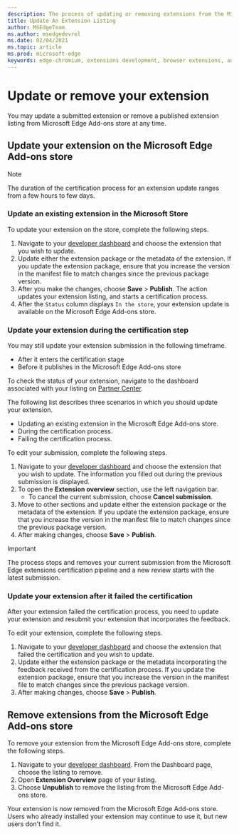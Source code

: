 ```yaml
---
description: The process of updating or removing extensions from the Microsoft Store
title: Update An Extension Listing
author: MSEdgeTeam
ms.author: msedgedevrel
ms.date: 02/04/2021
ms.topic: article
ms.prod: microsoft-edge
keywords: edge-chromium, extensions development, browser extensions, addons, partner center, developer
---
```

# Update or remove your extension  

You may update a submitted extension or remove a published extension listing from Microsoft Edge Add-ons store at any time.  

## Update your extension on the Microsoft Edge Add-ons store  

> [!NOTE]
> The duration of the certification process for an extension update ranges from a few hours to few days.  

### Update an existing extension in the Microsoft Store  

To update your extension on the store, complete the following steps.  

1.  Navigate to your [developer dashboard][MicrosoftPartnerCenter] and choose the extension that you wish to update.  
1.  Update either the extension package or the metadata of the extension.  If you update the extension package, ensure that you increase the version in the manifest file to match changes since the previous package version.  
1.  After you make the changes, choose **Save** > **Publish**.  The action updates your extension listing, and starts a certification process.  
1.  After the `Status` column displays `In the store`, your extension update is available on the Microsoft Edge Add-ons store.  
    
### Update your extension during the certification step  

You may still update your extension submission in the following timeframe.  

*   After it enters the certification stage  
*   Before it publishes in the Microsoft Edge Add-ons store  

To check the status of your extension, navigate to the dashboard associated with your listing on [Partner Center][MicrosoftPartnerCenter].  

The following list describes three scenarios in which you should update your extension.  

*   Updating an existing extension in the Microsoft Edge Add-ons store.  
*   During the certification process.  
*   Failing the certification process.  
    
To edit your submission, complete the following steps.  

1.  Navigate to your [developer dashboard][MicrosoftPartnerCenter] and choose the extension that you wish to update.  The information you filled out during the previous submission is displayed.  
1.  To open the **Extension overview** section, use the left navigation bar.  
    *   To cancel the current submission, choose **Cancel submission**.  
1.  Move to other sections and update either the extension package or the metadata of the extension.  If you update the extension package, ensure that you increase the version in the manifest file to match changes since the previous package version.  
1.  After making changes, choose **Save** > **Publish**.  
    
> [!IMPORTANT]
> The process stops and removes your current submission from the Microsoft Edge extensions certification pipeline and a new review starts with the latest submission.  

### Update your extension after it failed the certification  

After your extension failed the certification process, you need to update your extension and resubmit your extension that incorporates the feedback.  

To edit your extension, complete the following steps.  

1.  Navigate to your [developer dashboard][MicrosoftPartnerCenter] and choose the extension that failed the certification and you wish to update.  
1.  Update either the extension package or the metadata incorporating the feedback received from the certification process.  If you update the extension package, ensure that you increase the version in the manifest file to match changes since the previous package version.  
1.  After making changes, choose **Save** > **Publish**.  
    
## Remove extensions from the Microsoft Edge Add-ons store  

To remove your extension from the Microsoft Edge Add-ons store, complete the following steps.  

1.  Navigate to your [developer dashboard][MicrosoftPartnerCenter].  From the Dashboard page, choose the listing to remove.  
1.  Open **Extension Overview** page of your listing.  
1.  Choose **Unpublish** to remove the listing from the Microsoft Edge Add-ons store.  
    
Your extension is now removed from the Microsoft Edge Add-ons store.  Users who already installed your extension may continue to use it, but new users don't find it.  

<!-- links -->  

[MicrosoftPartnerCenter]: https://partner.microsoft.com/dashboard/microsoftedge/public/login?ref=dd "Partner Center"  
